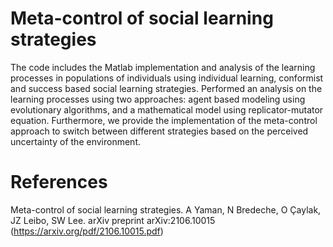 # Meta-control of social learning strategies

The code includes the Matlab implementation and analysis of the learning processes in populations of individuals using individual learning, conformist and success based social learning strategies. Performed an analysis on the learning processes using two approaches: agent based modeling using evolutionary algorithms, and a mathematical model using replicator-mutator equation. Furthermore, we provide the implementation of the meta-control approach to switch between different strategies based on the perceived uncertainty of the environment.

# References

Meta-control of social learning strategies. A Yaman, N Bredeche, O Çaylak, JZ Leibo, SW Lee. arXiv preprint arXiv:2106.10015 (https://arxiv.org/pdf/2106.10015.pdf)
